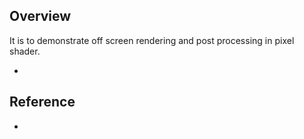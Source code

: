 ## Overview
It is to demonstrate off screen rendering and post processing in pixel shader.

- 

## Reference

- 

